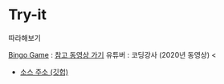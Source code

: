# Try-it
따라해보기

<a href="https://github.com/wkvosl/Try-it/blob/parkcode/BingoGame/src/AwtSwing/Bingo.java">Bingo Game</a>
: <a href="https://www.youtube.com/watch?v=WouRfnnVZJ0">참고 동영상 가기</a> 유튜버 : 코딩강사 (2020년 동영상) <
- <a href="https://www.youtube.com/redirect?event=video_description&redir_token=QUFFLUhqbk1wd3RNUE4wdXF4R21kM3ZjRzBJWnJZZ0p0d3xBQ3Jtc0tuTUFhWXlPQWJEd1B3eGVvclRGS2Fad0gzSmYzb0pQZkRHZjZLQ1lDcWZGN2x1elJLWWxTVlU5eG5KcDJXajZ3MUtWcXBoWkNTZmxTMk81R1FfTmZIQVJqa1dKbXRsSWM0Rm02N21jWTVjZXVlTVZQUQ&q=https%3A%2F%2Fgithub.com%2Fnissi153%2Fjava%2Ftree%2Fmain%2FJavaGame"> 소스 주소 (깃헙) </a>
